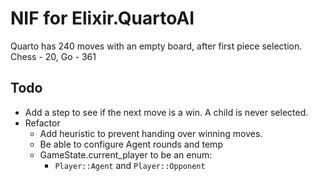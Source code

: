 # NIF for Elixir.QuartoAI
Quarto has 240 moves with an empty board, after first piece selection. Chess - 20, Go - 361

## Todo
- Add a step to see if the next move is a win. A child is never selected.
- Refactor
    - Add heuristic to prevent handing over winning moves.
    - Be able to configure Agent rounds and temp 
    - GameState.current_player to be an enum:
        - `Player::Agent` and `Player::Opponent`
